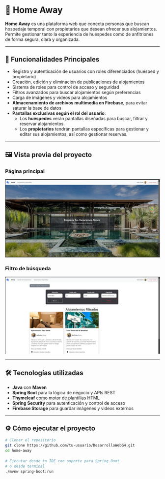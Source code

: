 # 🏡 Home Away

**Home Away** es una plataforma web que conecta personas que buscan hospedaje temporal con propietarios que desean ofrecer sus alojamientos. Permite gestionar tanto la experiencia de huéspedes como de anfitriones de forma segura, clara y organizada.

---

## 🚀 Funcionalidades Principales

- Registro y autenticación de usuarios con roles diferenciados (huésped y propietario)
- Creación, edición y eliminación de publicaciones de alojamientos
- Sistema de roles para control de acceso y seguridad
- Filtros avanzados para buscar alojamientos según preferencias
- Carga de imágenes y videos para alojamientos
- **Almacenamiento de archivos multimedia en Firebase**, para evitar saturar la base de datos
- **Pantallas exclusivas según el rol del usuario**:
  - Los **huéspedes** verán pantallas diseñadas para buscar, filtrar y reservar alojamientos.
  - Los **propietarios** tendrán pantallas específicas para gestionar y editar sus alojamientos, así como gestionar reservas.

---

## 🖼️ Vista previa del proyecto

### Página principal
![Página principal](imgsReadme/HA_Index.jpg)

### Filtro de búsqueda
![Filtro de búsqueda](imgsReadme/HA_Filtros.jpg)

---

## 🛠️ Tecnologías utilizadas

- **Java** con **Maven**
- **Spring Boot** para la lógica de negocio y APIs REST
- **Thymeleaf** como motor de plantillas HTML
- **Spring Security** para autenticación y control de acceso
- **Firebase Storage** para guardar imágenes y videos externos

---

## ⚙️ Cómo ejecutar el proyecto

```bash
# Clonar el repositorio
git clone https://github.com/tu-usuario/DesarrolloWebG4.git
cd home-away

# Ejecutar desde tu IDE con soporte para Spring Boot
# o desde terminal
./mvnw spring-boot:run
